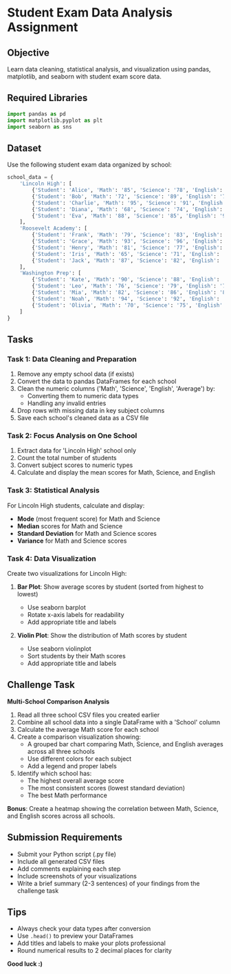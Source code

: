 # Student Exam Data Analysis Assignment

## Objective
Learn data cleaning, statistical analysis, and visualization using pandas, matplotlib, and seaborn with student exam score data.

## Required Libraries
```python
import pandas as pd
import matplotlib.pyplot as plt
import seaborn as sns
```

## Dataset
Use the following student exam data organized by school:

```python
school_data = {
    'Lincoln High': [
        {'Student': 'Alice', 'Math': '85', 'Science': '78', 'English': '92', 'Average': '85.0', 'Grade': 'B'},
        {'Student': 'Bob', 'Math': '72', 'Science': '89', 'English': '76', 'Average': '79.0', 'Grade': 'C'},
        {'Student': 'Charlie', 'Math': '95', 'Science': '91', 'English': '88', 'Average': '91.3', 'Grade': 'A'},
        {'Student': 'Diana', 'Math': '68', 'Science': '74', 'English': '82', 'Average': '74.7', 'Grade': 'C'},
        {'Student': 'Eva', 'Math': '88', 'Science': '85', 'English': '90', 'Average': '87.7', 'Grade': 'B'},
    ],
    'Roosevelt Academy': [
        {'Student': 'Frank', 'Math': '79', 'Science': '83', 'English': '75', 'Average': '79.0', 'Grade': 'C'},
        {'Student': 'Grace', 'Math': '93', 'Science': '96', 'English': '89', 'Average': '92.7', 'Grade': 'A'},
        {'Student': 'Henry', 'Math': '81', 'Science': '77', 'English': '84', 'Average': '80.7', 'Grade': 'B'},
        {'Student': 'Iris', 'Math': '65', 'Science': '71', 'English': '69', 'Average': '68.3', 'Grade': 'D'},
        {'Student': 'Jack', 'Math': '87', 'Science': '82', 'English': '91', 'Average': '86.7', 'Grade': 'B'},
    ],
    'Washington Prep': [
        {'Student': 'Kate', 'Math': '90', 'Science': '88', 'English': '93', 'Average': '90.3', 'Grade': 'A'},
        {'Student': 'Leo', 'Math': '76', 'Science': '79', 'English': '73', 'Average': '76.0', 'Grade': 'C'},
        {'Student': 'Mia', 'Math': '82', 'Science': '86', 'English': '80', 'Average': '82.7', 'Grade': 'B'},
        {'Student': 'Noah', 'Math': '94', 'Science': '92', 'English': '96', 'Average': '94.0', 'Grade': 'A'},
        {'Student': 'Olivia', 'Math': '70', 'Science': '75', 'English': '78', 'Average': '74.3', 'Grade': 'C'},
    ]
}
```

## Tasks

### Task 1: Data Cleaning and Preparation
1. Remove any empty school data (if exists)
2. Convert the data to pandas DataFrames for each school
3. Clean the numeric columns ('Math', 'Science', 'English', 'Average') by:
   - Converting them to numeric data types
   - Handling any invalid entries
4. Drop rows with missing data in key subject columns
5. Save each school's cleaned data as a CSV file

### Task 2: Focus Analysis on One School
1. Extract data for 'Lincoln High' school only
2. Count the total number of students
3. Convert subject scores to numeric types
4. Calculate and display the mean scores for Math, Science, and English

### Task 3: Statistical Analysis
For Lincoln High students, calculate and display:
- **Mode** (most frequent score) for Math and Science
- **Median** scores for Math and Science  
- **Standard Deviation** for Math and Science scores
- **Variance** for Math and Science scores

### Task 4: Data Visualization
Create two visualizations for Lincoln High:

1. **Bar Plot**: Show average scores by student (sorted from highest to lowest)
   - Use seaborn barplot
   - Rotate x-axis labels for readability
   - Add appropriate title and labels

2. **Violin Plot**: Show the distribution of Math scores by student
   - Use seaborn violinplot
   - Sort students by their Math scores
   - Add appropriate title and labels

## Challenge Task

**Multi-School Comparison Analysis**

1. Read all three school CSV files you created earlier
2. Combine all school data into a single DataFrame with a 'School' column
3. Calculate the average Math score for each school
4. Create a comparison visualization showing:
   - A grouped bar chart comparing Math, Science, and English averages across all three schools
   - Use different colors for each subject
   - Add a legend and proper labels
5. Identify which school has:
   - The highest overall average score
   - The most consistent scores (lowest standard deviation)
   - The best Math performance

**Bonus**: Create a heatmap showing the correlation between Math, Science, and English scores across all schools.

## Submission Requirements
- Submit your Python script (.py file)
- Include all generated CSV files
- Add comments explaining each step
- Include screenshots of your visualizations
- Write a brief summary (2-3 sentences) of your findings from the challenge task

## Tips
- Always check your data types after conversion
- Use `.head()` to preview your DataFrames
- Add titles and labels to make your plots professional
- Round numerical results to 2 decimal places for clarity

**Good luck :)**
